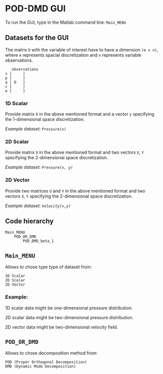 # POD-DMD GUI

To run the GUI, type in the Matlab command line: `Main_MENU`

## Datasets for the GUI

The matrix `D` with the variable of interest have to have a dimension `(m x n)`, where `m` represents spacial discretization and `n` represents variable observations.

```
   observations
s [		]
p [		]
a [	D	]
c [		]
e [		]

```

### 1D Scalar

Provide matrix `D` in the above mentioned format and a vector `y` specifying the 1-dimensional space discretization.

*Example dataset: `Pressure(x)`*

### 2D Scalar

Provide matrix `D` in the above mentioned format and two vectors `X`, `Y` specifying the 2-dimensional space discretization.

*Example dataset: `Pressure(x, y)`*

### 2D Vector

Provide two matrices `U` and `V` in the above mentioned format and two vectors `X`, `Y` specifying the 2-dimensional space discretization.

*Example dataset: `Velocity(x,y)`*

## Code hierarchy

```
Main_MENU
	POD_OR_DMD
		POD_DMD_beta_1
```

## `Main_MENU`

Allows to chose type type of dataset from:

```
1D Scalar
2D Scalar
2D Vector
```

### Example:

1D scalar data might be one-dimensional pressure distribution.

2D scalar data might be two-dimensional pressure distribution.

2D vector data might be two-dimensional velocity field.

## `POD_OR_DMD`

Allows to chose decomposition method from:

```
POD (Proper Orthogonal Decomposition)
DMD (Dynamic Mode Decomposition)
```
